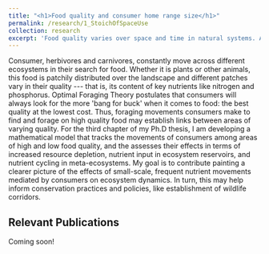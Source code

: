 ```yaml
---
title: "<h1>Food quality and consumer home range size</h1>"
permalink: /research/1_StoichOfSpaceUse
collection: research
excerpt: 'Food quality varies over space and time in natural systems. Animals respond to this variation by making space use decision. I work with data from a small terrestrial herbivore to test if it varies its home range size with variation in its preferred foods' nutrient content'
---
```


<!-- <img src="" alt="" style = "width:250px;height:400px;margin-right:15px;float:left"> -->
Consumer, herbivores and carnivores, constantly move across different ecosystems in their search for food. Whether it is plants or other animals, this food is patchily distributed over the landscape and different patches vary in their quality --- that is, its content of key nutrients like nitrogen and phosphorus. Optimal Foraging Theory postulates that consumers will always look for the more 'bang for buck' when it comes to food: the best quality at the lowest cost. Thus, foraging movements consumers make to find and forage on high quality food may establish links between areas of varying quality. For the third chapter of my Ph.D thesis, I am developing a mathematical model that tracks the movements of consumers among areas of high and low food quality, and the assesses their effects in terms of increased resource depletion, nutrient input in ecosystem reservoirs, and nutrient cycling in meta-ecosystems. My goal is to contribute painting a clearer picture of the effects of small-scale, frequent nutrient movements mediated by consumers on ecosystem dynamics. In turn, this may help inform conservation practices and policies, like establishment of wildlife corridors.

## Relevant Publications

Coming soon!
